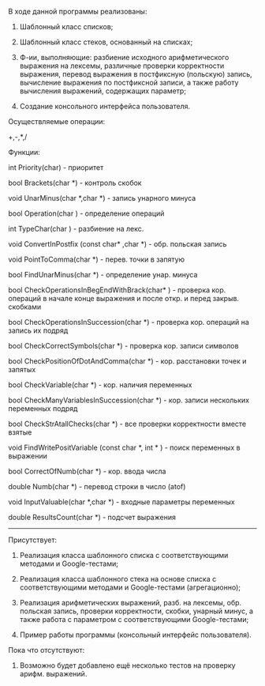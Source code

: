 В ходе данной программы реализованы:

1) Шаблонный класс списков;

2) Шаблонный класс стеков, основанный на списках;

3) Ф-ии, выполняющие: разбиение исходного арифметического выражения на лексемы, различные проверки корректности выражения, перевод выражения в постфиксную (польскую) запись, вычисление выражения по постфиксной записи, а также работу вычисления выражений, содержащих параметр;

4) Создание консольного интерфейса пользователя.

Осуществляемые операции:

+,-,*,/

Функции:

int Priority(char) - приоритет

bool Brackets(char *) - контроль скобок

void UnarMinus(char *,char *) - запись унарного минуса

bool Operation(char ) - определение операций

int TypeChar(char ) - разбиение на лекс.

void ConvertInPostfix (const char* ,char *) - обр. польская запись

void PointToComma(char *) - перев. точки в запятую

bool FindUnarMinus(char *) - определение унар. минуса

bool CheckOperationsInBegEndWithBrack(char* ) - проверка кор. операций в начале конце выражения и после откр. и перед закрыв. скобками

bool CheckOperationsInSuccession(char *) - проверка кор. операций на запись их подряд

bool CheckCorrectSymbols(char *) - проверка кор. записи символов

bool CheckPositionOfDotAndComma(char *) - кор. расстановки точек и запятых

bool CheckVariable(char *) - кор. наличия переменных

bool CheckManyVariablesInSuccession(char *) - кор. записи нескольких переменных подряд

bool CheckStrAtallChecks(char *) - все проверки корректности вместе взятые 

void FindWritePositVariable (const char *, int * ) - поиск переменных в выражении

bool CorrectOfNumb(char *) - кор. ввода числа

double Numb(char *) - перевод строки в число (atof)

void InputValuable(char *,char *) - входные параметры переменных

double ResultsCount(char *) - подсчет выражения

-------------------------------------------------------------------------
Присутствует:

1) Реализация класса шаблонного списка с соответствующими методами и Google-тестами;

2) Реализация класса шаблонного стека на основе списка с соответствующими методами и Google-тестами (агрегационно);

3) Реализация арифметических выражений, разб. на лексемы, обр. польская запись, проверки корректности, скобки, 
унарный минус, а также работа с параметром с соответствующими Google-тестами;

4) Пример работы программы (консольный интерфейс пользователя).

Пока что отсутствуют:

1) Возможно будет добавлено ещё несколько тестов на проверку арифм. выражений.


